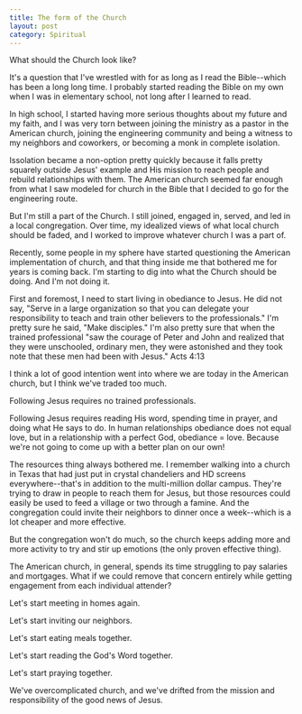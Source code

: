 ```yaml
---
title: The form of the Church
layout: post
category: Spiritual
---
```

What should the Church look like?

It's a question that I've wrestled with for as long as I read the Bible--which has been a long long time. I probably started reading the Bible on my own when I was in elementary school, not long after I learned to read.

<!-- more -->

In high school, I started having more serious thoughts about my future and my faith, and I was very torn between joining the ministry as a pastor in the American church, joining the engineering community and being a witness to my neighbors and coworkers, or becoming a monk in complete isolation.

Issolation became a non-option pretty quickly because it falls pretty squarely outside Jesus' example and His mission to reach people and rebuild relationships with them. The American church seemed far enough from what I saw modeled for church in the Bible that I decided to go for the engineering route.

But I'm still a part of the Church. I still joined, engaged in, served, and led in a local congregation. Over time, my idealized views of what local church should be faded, and I worked to improve whatever church I was a part of.

Recently, some people in my sphere have started questioning the American implementation of church, and that thing inside me that bothered me for years is coming back. I'm starting to dig into what the Church should be doing. And I'm not doing it.

First and foremost, I need to start living in obediance to Jesus. He did not say, "Serve in a large organization so that you can delegate your responsibility to teach and train other believers to the professionals." I'm pretty sure he said, "Make disciples." I'm also pretty sure that when the trained professional "saw the courage of Peter and John and realized that they were unschooled, ordinary men, they were astonished and they took note that these men had been with Jesus." Acts 4:13

I think a lot of good intention went into where we are today in the American church, but I think we've traded too much.

Following Jesus requires no trained professionals.

Following Jesus requires reading His word, spending time in prayer, and doing what He says to do. In human relationships obediance does not equal love, but in a relationship with a perfect God, obediance = love. Because we're not going to come up with a better plan on our own!

The resources thing always bothered me. I remember walking into a church in Texas that had just put in crystal chandeliers and HD screens everywhere--that's in addition to the multi-million dollar campus. They're trying to draw in people to reach them for Jesus, but those resources could easily be used to feed a village or two through a famine. And the congregation could invite their neighbors to dinner once a week--which is a lot cheaper and more effective.

But the congregation won't do much, so the church keeps adding more and more activity to try and stir up emotions (the only proven effective thing).

The American church, in general, spends its time struggling to pay salaries and mortgages. What if we could remove that concern entirely while getting engagement from each individual attender?

Let's start meeting in homes again.

Let's start inviting our neighbors.

Let's start eating meals together.

Let's start reading the God's Word together.

Let's start praying together.

We've overcomplicated church, and we've drifted from the mission and responsibility of the good news of Jesus.